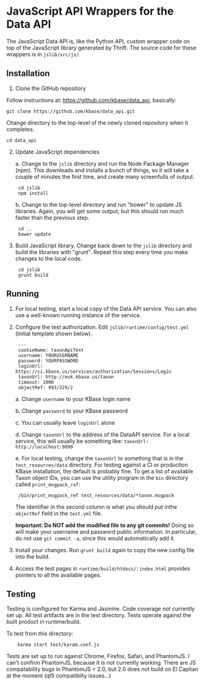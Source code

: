 # JavaScript API Wrappers for the Data API

The JavaScript Data API is, like the Python API, custom wrapper code on top of the JavaScript library generated by Thrift. The source code for these wrappers is in `jslib/src/js/`.

## Installation

1. Clone the GitHub repository

Follow instructions at: https://github.com/kbase/data_api, basically:

    git clone https://github.com/kbase/data_api.git

Change directory to the top-level of the newly cloned repository when it completes.

    cd data_api

2. Update JavaScript dependencies

    a. Change to the `jslib` directory and run the Node Package Manager (npm). 
    This downloads and installs a bunch of things, so it will take a couple of 
    minutes the first time, and create many screenfulls of output.

        cd jslib
        npm install

    b. Change to the top-level directory and run "bower" to update JS libraries. Again, you will get some output, but this should run much faster than the previous step.
    
        cd ..
        bower update

3. Build JavaScript library. Change back down to the `jslib` directory and build the libraries with "grunt". Repeat this step every time you make changes to the local code.
    
        cd jslib
        grunt build
    
## Running

1. For local testing, start a local copy of the Data API service. You can also use a well-known running instance of the service.


2. Configure the test authorization. Edit `jslib/runtime/config/test.yml` (initial template shown below). 
    
        ---
        cookieName: taxonApiTest
        username: YOURUSERNAME
        password: YOURPASSWORD
        loginUrl: https://ci.kbase.us/services/authorization/Sessions/Login
        taxonUrl: http://euk.kbase.us/taxon
        timeout: 1000
        objectRef: 993/329/2
    
    a. Change `username` to your KBase login name
    
    b. Change `password` to your KBase password
    
    c. You can usually leave `loginUrl` alone
    
    d. Change `taxonUrl` to the address of the DataAPI service. For a local service, this will usually be something like: `taxonUrl: http://localhost:9090`
    
    e. For local testing, change the `taxonUrl` to something that is in the `test_resources/data` directory. For testing against a CI or production KBase installation, the default is probably fine. To get a list of available Taxon object IDs, you can use the utility program in the `bin` directory called `print_msgpack_ref`:
    
        /bin/print_msgpack_ref test_resources/data/*taxon.msgpack
    The identifier in the second column is what you should put inthe `objectRef` field in the `test.yml` file.
    
    **Important: Do NOT add the modified file to any git commits!** Doing so will make your username and password public information. In particular, do not use `git commit -a`, since this would automatically add it.
    
3. Install your changes. Run `grunt build` again to copy the new config file into the build.

4. Access the test pages in `runtime/build/htdocs/`: `index.html` provides pointers to all the available pages.

## Testing

Testing is configured for Karma and Jasmine. Code coverage not currently set up. All test artifacts are in the test directory.
Tests operate against the built product in runtime/build.

To test from this directory:

        karma start test/karam.conf.js

Tests are set up to run against Chrome, Firefox, Safari, and PhantomJS. I can't confirm PhantomJS, because it is not currently working. There are JS compatability bugs in PhantomJS < 2.0, but 2.0 does not build on El Capitan at the moment (qt5 compatiblity issues...)